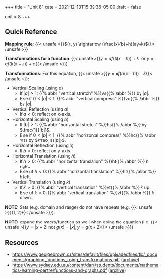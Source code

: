 +++
title = "Unit 8"
date = 2021-12-13T15:39:36-05:00
draft = false

unit = 8
+++

## Quick Reference

**Mapping rule**: {{< unsafe >}}$(x, y) \rightarrow (\frac{x}{b}+h)(ay+k)${{< /unsafe >}}

**Transformations for a function**: {{< unsafe >}}$y=af(b(x-h))+k$ (or $y=af(k(x-h))+c${{< /unsafe >}})

**Transformations**:
For this equation, {{< unsafe >}}$y=af(b(x-h))+k${{< /unsafe >}}:
- Vertical Scaling (using $a$)
	- If $|a| > 1$: {{% abbr "vertical stretch" %}}vs{{% /abbr %}} by $|a|$.
	- Else if $0 < |a| < 1$: {{% abbr "vertical compress" %}}vc{{% /abbr %}} by $|a|$.
- Vertical Reflection (using $a$)
	- If $a < 0$: reflect on x-axis.
- Horizontal Scaling (using $b$)
	- If $|b| > 1$: {{% abbr "horizontal stretch" %}}hs{{% /abbr %}} by $\frac{1}{|b|}$.
	- Else if $0 < |b| < 1$: {{% abbr "horizontal compress" %}}hc{{% /abbr %}} by $\frac{1}{|b|}$.
- Horizontal Reflection (using $b$)
	- If $b < 0$: reflect on y-axis.
- Horizontal Translation (using $h$)
	- If $h > 0$: {{% abbr "horizontal translation" %}}ht{{% /abbr %}} $h$ right.
	- Else uf $h < 0$: {{% abbr "horizontal translation" %}}ht{{% /abbr %}} $h$ left.
- Vertical Translation (using $k$)
	- If $k > 0$: {{% abbr "vertical translation" %}}vt{{% /abbr %}} $k$ up.
	- Else uf $k < 0$: {{% abbr "vertical translation" %}}vt{{% /abbr %}} $k$ down.

**NOTE:** Sets (e.g. domain and range) do not have repeats (e.g. {{< unsafe >}}$\{1, 2\}${{< /unsafe >}}).

**NOTE:** expand the macro/function as well when doing the equation (i.e. {{< unsafe >}}$y=|x+2|$ not $g(x)=|x|, y=g(x+2)${{< /unsafe >}})


## Resources

- https://www.georgebrown.ca/sites/default/files/uploadedfiles/tlc/_documents/graphing_functions_using_transformations.pdf ([archive](https://web.archive.org/web/20210503092915/https://www.georgebrown.ca/sites/default/files/uploadedfiles/tlc/_documents/graphing_functions_using_transformations.pdf))
- https://www.sydney.edu.au/content/dam/students/documents/mathematics-learning-centre/functions-and-graphs.pdf ([archive](https://web.archive.org/web/20210720102629/https://www.sydney.edu.au/content/dam/students/documents/mathematics-learning-centre/functions-and-graphs.pdf))
